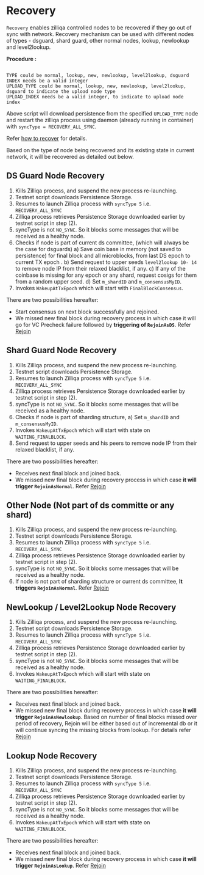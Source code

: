 
# Recovery

`Recovery` enables zilliqa controlled nodes to be recovered if they go out of sync with network.
Recovery mechanism can be used with different nodes of types - dsguard, shard guard, other normal nodes,
lookup, newlookup and level2lookup.

**Procedure :**

```Usage: ./testnet.sh recover TYPE "INDEX1 INDEX2 INDEX3 ..." [ -u UPLOAD_TYPE UPLOAD_INDEX ]

TYPE could be normal, lookup, new, newlookup, level2lookup, dsguard
INDEX needs be a valid integer
UPLOAD_TYPE could be normal, lookup, new, newlookup, level2lookup, dsguard to indicate the upload node type
UPLOAD_INDEX needs be a valid integer, to indicate to upload node index

```

Above script will download persistence from the specified `UPLOAD_TYPE` node and restart the zilliqa process using daemon (already running in container) with `syncType = RECOVERY_ALL_SYNC`.

Refer [how to recover](https://github.com/Zilliqa/dev-docs/blob/master/devops/mainnet-maintenance.md#how-to-recover-a-node) for details.

Based on the type of node being recovered and its existing state in current network, it will be recovered as  detailed out below.

## DS Guard Node Recovery

1. Kills Zilliqa process, and suspend the new process re-launching.
2. Testnet script downloads Persistence Storage.
3. Resumes to launch Zilliqa process with `syncType 5` i.e. `RECOVERY_ALL_SYNC`
4. Zilliqa process retrieves Persistence Storage downloaded earlier by testnet script in step (2).
5. syncType is not `NO_SYNC`. So it blocks some messages that will be received as a healthy node.
6. Checks if node is part of current ds committee, (which will always be the case for dsguards)
    a) Save coin base in memory (not saved to persistence) for final block and all microblocks, from last DS epoch to current TX epoch .
    b) Send request to upper seeds `level2lookup 10- 14` to remove node IP from their relaxed blacklist, if any.
    c) If any of the coinbase is missing for any epoch or any shard, request cosigs for them from a random upper seed.
    d) Set `m_shardID` and `m_consensusMyID`.
7. Invokes `WakeupAtTxEpoch` which will start with `FinalBlockConsensus`.

There are two possibilities hereafter:

- Start consensus on next block successfully and rejoined.
- We missed new final block during recovery process in which case it will go for VC Precheck failure followed by **triggering of `RejoinAsDS`**. Refer [Rejoin](join-rejoin.md###`DirectoryService::RejoinAsDS`)

## Shard Guard Node Recovery

1. Kills Zilliqa process, and suspend the new process re-launching.
2. Testnet script downloads Persistence Storage.
3. Resumes to launch Zilliqa process with `syncType 5` i.e. `RECOVERY_ALL_SYNC`
4. Zilliqa process retrieves Persistence Storage downloaded earlier by testnet script in step (2).
5. syncType is not `NO_SYNC`. So it blocks some messages that will be received as a healthy node.
6. Checks if node is part of sharding structure,
    a) Set `m_shardID` and `m_consensusMyID`.
7. Invokes `WakeupAtTxEpoch` which will start with state on `WAITING_FINALBLOCK`.
8. Send request to upper seeds and his peers to remove node IP from their relaxed blacklist, if any.

There are two possibilities hereafter:

- Receives next final block and joined back.
- We missed new final block during recovery process in which case **it will trigger `RejoinAsNormal`**. Refer [Rejoin](join-rejoin.md###`Node::RejoinAsNormal`)

## Other Node (Not part of ds committe or any shard)

1. Kills Zilliqa process, and suspend the new process re-launching.
2. Testnet script downloads Persistence Storage.
3. Resumes to launch Zilliqa process with `syncType 5` i.e. `RECOVERY_ALL_SYNC`
4. Zilliqa process retrieves Persistence Storage downloaded earlier by testnet script in step (2).
5. syncType is not `NO_SYNC`. So it blocks some messages that will be received as a healthy node.
6. If node is not part of sharding structure or current ds committee, **It triggers `RejoinAsNormal`**. Refer [Rejoin](join-rejoin.md###`Node::RejoinAsNormal`)

## NewLookup / Level2Lookup Node Recovery

1. Kills Zilliqa process, and suspend the new process re-launching.
2. Testnet script downloads Persistence Storage.
3. Resumes to launch Zilliqa process with `syncType 5` i.e. `RECOVERY_ALL_SYNC`
4. Zilliqa process retrieves Persistence Storage downloaded earlier by testnet script in step (2).
5. syncType is not `NO_SYNC`. So it blocks some messages that will be received as a healthy node.
6. Invokes `WakeupAtTxEpoch` which will start with state on `WAITING_FINALBLOCK`.

There are two possibilities hereafter:

- Receives next final block and joined back.
- We missed new final block during recovery process in which case **it will trigger `RejoinAsNewlookup`**.
Based on number of final blocks missed over period of recovery, Rejoin will be either based out of incremental db or it will continue syncing the missing blocks from lookup. For details refer [Rejoin](join-rejoin.md###`Lookup::RejoinAsNewlookup`)

## Lookup Node Recovery

1. Kills Zilliqa process, and suspend the new process re-launching.
2. Testnet script downloads Persistence Storage.
3. Resumes to launch Zilliqa process with `syncType 5` i.e. `RECOVERY_ALL_SYNC`
4. Zilliqa process retrieves Persistence Storage downloaded earlier by testnet script in step (2).
5. syncType is not `NO_SYNC`. So it blocks some messages that will be received as a healthy node.
6. Invokes `WakeupAtTxEpoch` which will start with state on `WAITING_FINALBLOCK`.

There are two possibilities hereafter:

- Receives next final block and joined back.
- We missed new final block during recovery process in which case **it will trigger `RejoinAsLookup`**. Refer [Rejoin](join-rejoin.md###`Lookup::RejoinAsLookup`)
